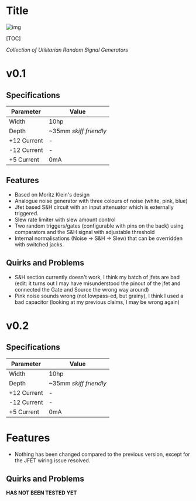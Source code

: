 # Title

![img](Images/img)

[TOC]

*Collection of Utilitarian Random Signal Generators*

# v0.1

## Specifications

|Parameter|Value|
|---------|-----|
|Width|10hp|
|Depth|~35mm *skiff friendly*|
|+12 Current|-|
|-12 Current|-|
|+5 Current|0mA|

## Features

- Based on Moritz Klein's design
- Analogue noise generator with three colours of noise (white, pink, blue)
- Jfet based S&H circuit with an input attenuator which is externally triggered.
- Slew rate limiter with slew amount control
- Two random triggers/gates (configurable with pins on the back) using comparators and the S&H signal with adjustable threshold
- Internal normalisations (Noise -> S&H -> Slew) that can be overridden with switched jacks.

## Quirks and Problems

- S&H section currently doesn't work, I think my batch of jfets are bad (edit: it turns out I may have misunderstood the pinout of the jfet and connected the Gate and Source the wrong way around)
- Pink noise sounds wrong (not lowpass-ed, but grainy), I think I used a bad capacitor (looking at my previous claims, I may be wrong again)

# v0.2

## Specifications

|Parameter|Value|
|---------|-----|
|Width|10hp|
|Depth|~35mm *skiff friendly*|
|+12 Current|-|
|-12 Current|-|
|+5 Current|0mA|

# Features

- Nothing has been changed compared to the previous version, except for the JFET wiring issue resolved.

## Quirks and Problems

**HAS NOT BEEN TESTED YET**